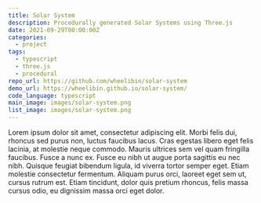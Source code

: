 ```yaml
---
title: Solar System
description: Procedurally generated Solar Systems using Three.js
date: 2021-09-29T00:00:00Z
categories:
  - project
tags:
  - typescript
  - three.js
  - procedural
repo_url: https://github.com/wheelibin/solar-system
demo_url: https://wheelibin.github.io/solar-system/
code_language: typescript
main_image: images/solar-system.png
list_image: images/solar-system.png
---
```


Lorem ipsum dolor sit amet, consectetur adipiscing elit. Morbi felis dui, rhoncus sed purus non, luctus faucibus lacus. Cras egestas libero eget felis lacinia, at molestie neque commodo. Mauris ultrices sem vel quam fringilla faucibus. Fusce a nunc ex. Fusce eu nibh ut augue porta sagittis eu nec nibh. Quisque feugiat bibendum ligula, id viverra tortor semper eget. Etiam molestie consectetur fermentum. Aliquam purus orci, laoreet eget sem ut, cursus rutrum est. Etiam tincidunt, dolor quis pretium rhoncus, felis massa cursus odio, eu dignissim massa orci eget dolor.
